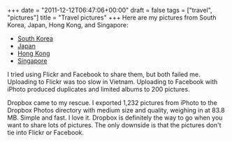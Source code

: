 +++
date = "2011-12-12T06:47:06+00:00"
draft = false
tags = ["travel", "pictures"]
title = "Travel pictures"
+++
Here are my pictures from South Korea, Japan, Hong Kong, and Singapore:

* [South Korea](https://www.dropbox.com/gallery/18866064/1/South%20Korea%202011?h=9a5f74)
* [Japan](https://www.dropbox.com/gallery/18866064/1/Japan%202011?h=6116ec)
* [Hong Kong](https://www.dropbox.com/gallery/18866064/1/Hong%20Kong%202011?h=ed2cbc)
* [Singapore](https://www.dropbox.com/gallery/18866064/1/Singapore%202011?h=4eca07)

I tried using Flickr and Facebook to share them, but both failed me. Uploading to Flickr was too slow in Vietnam. Uploading to Facebook with iPhoto produced duplicates and limited albums to 200 pictures.

Dropbox came to my rescue. I exported 1,232 pictures from iPhoto to the Dropbox Photos directory with medium size and quality, weighing in at 83.8 MB. Simple and fast. I love it. Dropbox is definitely the way to go when you want to share lots of pictures. The only downside is that the pictures don't tie into Flickr or Facebook.
